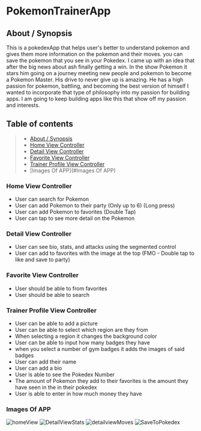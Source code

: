 # PokemonTrainerApp

## About / Synopsis

This is a pokedexApp that helps user's better to understand pokemon and gives them more information on the pokemon and their moves. you can save the pokemon that you see in your Pokedex. I came up with an idea that after the big news about ash finally getting a win. In the show Pokemon it stars him going on a journey meeting new people and pokemon to become a Pokemon Master. His drive to never give up is amazing. He has a high passion for pokemon, battling, and becoming the best version of himself I wanted to incorporate that type of philosophy into my passion for building apps. I am going to keep building apps like this that show off my passion and interests.


## Table of contents

>   * [About / Synopsis](#about-synopsis)
>   * [Home View Controller](#Home-View-Controller)
>   * [Detail View Controller](#Detail-View-Controller)
>   * [Favorite View Controller](#Favorite-View-Controller)
>   * [Trainer Profile View Controller](#Trainer-Profile-View-Controller)
>   * [Images Of APP](#Images Of APP)



### Home View Controller
  * User can search for Pokemon
  * User can add Pokemon to their party (Only up to 6) (Long press)
  * User can add Pokemon to favorites (Double Tap)
  * User can tap to see more detail on the Pokemon 
  
### Detail View Controller
  * User can see bio, stats, and attacks using the segmented control
  * User can add to favorites with the image at the top (FMO - Double tap to like and save to party)

### Favorite View Controller
  * User should be able to from favorites 
  * User should be able to search 
 
### Trainer Profile View Controller
  * User can be able to add a picture 
  * User can be able to select which region are they from 
  * When selecting a region it changes the background color 
  * User can be able to input how many badges they have 
  * when you select a number of gym badges it adds the images of said badges  
  * User can add their name  
  * User can add a bio 
  * User is able to see the Pokedex Number
  * The amount of Pokemon they add to their favorites is the amount they have seen in the in their pokedex
  * User is able to enter in how much money they have 
  ### Images Of APP
![homeView](https://user-images.githubusercontent.com/43886009/65877855-a79a9b80-e35a-11e9-93ef-b0415d2ad537.png)
![DetailViewStats](https://user-images.githubusercontent.com/43886009/65877861-ab2e2280-e35a-11e9-8a0f-ff08bcd1bf60.png)
![detailviewMoves](https://user-images.githubusercontent.com/43886009/65877867-af5a4000-e35a-11e9-8936-672b151b6525.png)
![SaveToPokedex](https://user-images.githubusercontent.com/43886009/65877875-b1bc9a00-e35a-11e9-8b80-3d6b689c6aee.png)
